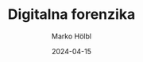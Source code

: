 ---
date: "2024-04-15" 
version: "0.1.0"
lastUpdate: "2024-04-15 10:05:00"
layout: "course"
id: "DF"
permalink: "DF"
author:
- "Marko Hölbl"
contact: "muhamed.turkanovic@um.si"
title: "Digitalna forenzika"
image: "https://unsplash.com/photos/fbi-woman-works-on-a-case-NxOQWmoYr9k"
type: "Krajše izobraževanje"
field:
- "KLASIUS-P-16 (0610)"
keywords:
- "digitalna forenzika"
- "računalniška forenzika"
- "Autopsy"
intended:
- "zaposleni"
- "študenti"
difficulty: "Začetni nivo"
requisite: ""
description: |
    Cilj je seznaniti udeležence z vlogo, koncepti in tehnikami, povezanimi z digitalno forenziko. Digitalna forenzika obravnava prepoznavanje, pridobivanje, obdelava, analiza in poročanje o elektronsko shranjenih podatkih. Elektronski dokazi so sestavni del skoraj vseh kriminalnih dejavnosti, zato je podpora digitalne forenzike ključnega pomena za preiskave organov pregona. Izobraževanje predstavi tehnike forenzične analize in standardna orodja za pridobivanje digitalnih dokazov, ravnanje z njimi ter njihovo obdelavo/analizo. Podrobno je razloženo, kako učinkovito voditi forenzično preiskavo ter kako ohraniti in predstaviti dokaze. 
state: "1. pilotna izvedba"
execution: "Mešana"
ects: "1"
implementation: |
    Predavanja: 8 ur
    Vaje: 2 ur
    Samostojno delo: 20 ur
cType: "0"
---